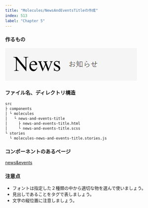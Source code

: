```yaml
---
title: "Molecules/NewsAndEventsTitleの作成"
index: 513
label: "Chapter 5"
---
```


### 作るもの

![molecules_news_and_events_title](./images/molecules_news_and_events_title.png)

### ファイル名、ディレクトリ構造

```
src
├ components
│ └ molecules
│   └ news-and-events-title
│     ├ news-and-events-title.html
│     └ news-and-events-title.scss
└ stories
  └ molecules-news-and-events-title.stories.js
```

### コンポーネントのあるページ

[news&events](https://www.figma.com/file/itngQHR9R5RB7xwCXAKOde/?node-id=820%3A0)

### 注意点

- フォントは指定した２種類の中から適切な物を選んで使いましょう。
- 見出しであることをタグで表しましょう。
- 文字の縦位置に注意しましょう。
